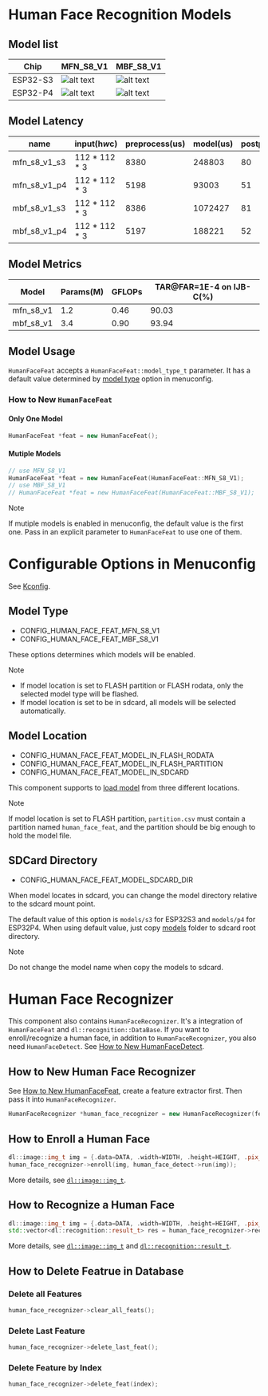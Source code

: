 # Human Face Recognition Models

## Model list
[supported]: https://img.shields.io/badge/-supported-green "supported"

| Chip     | MFN_S8_V1              | MBF_S8_V1              |
|----------|------------------------|------------------------|
| ESP32-S3 | ![alt text][supported] | ![alt text][supported] |
| ESP32-P4 | ![alt text][supported] | ![alt text][supported] |

## Model Latency

| name         | input(h*w*c)  | preprocess(us) | model(us) | postprocess(us) |
|--------------|---------------|----------------|-----------|-----------------|
| mfn_s8_v1_s3 | 112 * 112 * 3 | 8380           | 248803    | 80              |
| mfn_s8_v1_p4 | 112 * 112 * 3 | 5198           | 93003     | 51              |
| mbf_s8_v1_s3 | 112 * 112 * 3 | 8386           | 1072427   | 81              |
| mbf_s8_v1_p4 | 112 * 112 * 3 | 5197           | 188221    | 52              |

## Model Metrics

| Model     | Params(M) | GFLOPs | TAR@FAR=1E-4 on IJB-C(%) |
|-----------|-----------|--------|--------------------------|
| mfn_s8_v1 | 1.2       | 0.46   | 90.03                    |
| mbf_s8_v1 | 3.4       | 0.90   | 93.94                    |

## Model Usage

``HumanFaceFeat`` accepts a ``HumanFaceFeat::model_type_t`` parameter. It has a default value determined by [model type](#model-type) option in menuconfig.

### How to New `HumanFaceFeat`

#### Only One Model

```cpp
HumanFaceFeat *feat = new HumanFaceFeat();
```

#### Mutiple Models

```cpp
// use MFN_S8_V1
HumanFaceFeat *feat = new HumanFaceFeat(HumanFaceFeat::MFN_S8_V1);
// use MBF_S8_V1
// HumanFaceFeat *feat = new HumanFaceFeat(HumanFaceFeat::MBF_S8_V1);
```
> [!NOTE] 
> If mutiple models is enabled in menuconfig, the default value is the first one. Pass in an explicit parameter to ``HumanFaceFeat`` to use one of them.

# Configurable Options in Menuconfig

See [Kconfig](Kconfig).

## Model Type

- CONFIG_HUMAN_FACE_FEAT_MFN_S8_V1
- CONFIG_HUMAN_FACE_FEAT_MBF_S8_V1

These options determines which models will be enabled. 

> [!NOTE] 
> - If model location is set to FLASH partition or FLASH rodata, only the selected model type will be flashed.
> - If model location is set to be in sdcard, all models will be selected automatically.

## Model Location

- CONFIG_HUMAN_FACE_FEAT_MODEL_IN_FLASH_RODATA
- CONFIG_HUMAN_FACE_FEAT_MODEL_IN_FLASH_PARTITION
- CONFIG_HUMAN_FACE_FEAT_MODEL_IN_SDCARD

This component supports to [load model](https://docs.espressif.com/projects/esp-dl/en/latest/tutorials/how_to_load_test_profile_model.html) from three different locations.

> [!NOTE] 
> If model location is set to FLASH partition, `partition.csv` must contain a partition named `human_face_feat`, and the partition should be big enough to hold the model file.

## SDCard Directory

- CONFIG_HUMAN_FACE_FEAT_MODEL_SDCARD_DIR

When model locates in sdcard, you can change the model directory relative to the sdcard mount point.   

The default value of this option is `models/s3` for ESP32S3 and `models/p4` for ESP32P4. 
When using default value, just copy [models](models) folder to sdcard root directory.

> [!NOTE] 
> Do not change the model name when copy the models to sdcard.

# Human Face Recognizer

This component also contains `HumanFaceRecognizer`. It's a integration of `HumanFaceFeat` and `dl::recognition::DataBase`. If you want to enroll/recognize a human face, in addition to `HumanFaceRecognizer`, you also need `HumanFaceDetect`. See [How to New HumanFaceDetect](https://github.com/espressif/esp-dl/blob/master/models/human_face_detect/README.md#how-to-new-humanfacedetect).

## How to New Human Face Recognizer

See [How to New HumanFaceFeat](#how-to-new-humanfacefeat), create a feature extractor first. Then pass it into `HumanFaceRecognizer`.

```cpp
HumanFaceRecognizer *human_face_recognizer = new HumanFaceRecognizer(feat, "path/to/database");
```

## How to Enroll a Human Face

```cpp
dl::image::img_t img = {.data=DATA, .width=WIDTH, .height=HEIGHT, .pix_type=PIX_TYPE};
human_face_recognizer->enroll(img, human_face_detect->run(img));
```

More details, see [`dl::image::img_t`](https://github.com/espressif/esp-dl/blob/master/esp-dl/vision/image/dl_image_define.hpp).

## How to Recognize a Human Face

```cpp
dl::image::img_t img = {.data=DATA, .width=WIDTH, .height=HEIGHT, .pix_type=PIX_TYPE};
std::vector<dl::recognition::result_t> res = human_face_recognizer->recognize(img, human_face_detect->run(img));
```

More details, see [`dl::image::img_t`](https://github.com/espressif/esp-dl/blob/master/esp-dl/vision/image/dl_image_define.hpp) and [`dl::recognition::result_t`](https://github.com/espressif/esp-dl/blob/master/esp-dl/vision/recognition/dl_recognition_define.hpp).

## How to Delete Featrue in Database
### Delete all Features

```cpp
human_face_recognizer->clear_all_feats();
```
### Delete Last Feature

```cpp
human_face_recognizer->delete_last_feat();
```

### Delete Feature by Index

```cpp
human_face_recognizer->delete_feat(index);
```